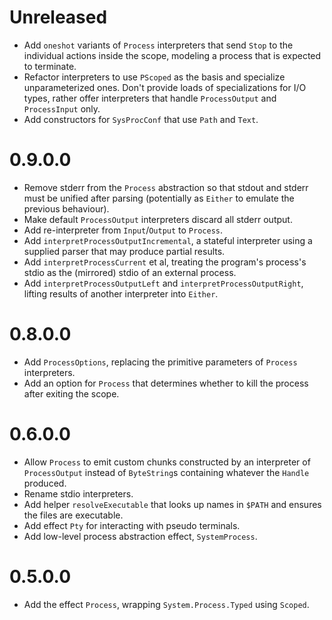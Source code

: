 # Unreleased

* Add `oneshot` variants of `Process` interpreters that send `Stop` to the individual actions inside the scope, modeling
  a process that is expected to terminate.
* Refactor interpreters to use `PScoped` as the basis and specialize unparameterized ones.
  Don't provide loads of specializations for I/O types, rather offer interpreters that handle `ProcessOutput` and
  `ProcessInput` only.
* Add constructors for `SysProcConf` that use `Path` and `Text`.

# 0.9.0.0

* Remove stderr from the `Process` abstraction so that stdout and stderr must be unified after parsing (potentially as
  `Either` to emulate the previous behaviour).
* Make default `ProcessOutput` interpreters discard all stderr output.
* Add re-interpreter from `Input`/`Output` to `Process`.
* Add `interpretProcessOutputIncremental`, a stateful interpreter using a supplied parser that may produce partial
  results.
* Add `interpretProcessCurrent` et al, treating the program's process's stdio as the (mirrored) stdio of an external
  process.
* Add `interpretProcessOutputLeft` and `interpretProcessOutputRight`, lifting results of another interpreter into
  `Either`.

# 0.8.0.0

* Add `ProcessOptions`, replacing the primitive parameters of `Process` interpreters.
* Add an option for `Process` that determines whether to kill the process after exiting the scope.

# 0.6.0.0

* Allow `Process` to emit custom chunks constructed by an interpreter of `ProcessOutput` instead of `ByteString`s
  containing whatever the `Handle` produced.
* Rename stdio interpreters.
* Add helper `resolveExecutable` that looks up names in `$PATH` and ensures the files are executable.
* Add effect `Pty` for interacting with pseudo terminals.
* Add low-level process abstraction effect, `SystemProcess`.

# 0.5.0.0

* Add the effect `Process`, wrapping `System.Process.Typed` using `Scoped`.
